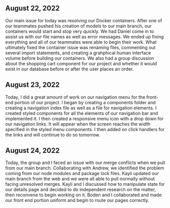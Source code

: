 ## August 22, 2022
Our main issue for today was resolving our Docker containers. After one of our teammates pushed his creation of models to our main branch, our containers would start and stop very quickly. We had Daniel come in to assist us with our file names as well as error messages. We ended up fixing everything and all of our teammates were able to begin their work. What ultimately fixed the container issue was renaming files, commenting out several import statements, and creating a grahphical human interface volume before building our containers. We also had a group discussion about the shopping cart component for our project and whether it would exist in our database before or after the user places an order.

## August 23, 2022
Today, I did a great amount of work on our navigation menu for the front-end portion of our project. I began by creating a components folder and creating a navigation index file as well as a file for navigation elements. I created styled components for all the elements of our navigation bar and implemented it. I then created a responsive menu icon with a drop down for our navigation links. It will appear when the screen reaches the width specified in the styled menu components. I then added on click handlers for the links and will continue to do so tomorrow.

## August 24, 2022
Today, the group and I faced an issue with our merge conflicts when we pull from our main branch. Collaborating with Andrew, we identified the problem coming from our node modules and package lock files. Kayli updated our main branch from the web and we were all able to pull normally without facing unresolved merges. Kayli and I discussed how to manipulate state for our details page and decided to do independent research on the matter, then reconvene to begin working on it. Boden and I collaborated and made our front end portion uniform and begin to route our pages correctly.